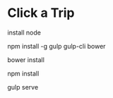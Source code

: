 ﻿# Click a Trip

install node

npm install -g gulp gulp-cli bower

bower install

npm install

gulp serve
